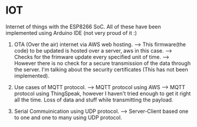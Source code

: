 # IOT
Internet of things with the ESP8266 SoC. 
All of these have been implemented using Arduino IDE (not very proud of it :\)

1. OTA (Over the air) internet via AWS web hosting.
--> This firmware(the code) to be updated is hosted over a server, aws in this case.
--> Checks for the frimware update every specified unit of time. 
--> However there is no check for a secure transmission of the data through the server. I'm talking about the security certificates (This has not been implemented). 
 

2. Use cases of MQTT protocol. 
--> MQTT protocol using AWS
--> MQTT protocol using ThingSpeak, however I haven't tried enough to get it right all the time. Loss of data and stuff while transmitting the payload.

3. Serial Commuinication using UDP protocol. 
--> Server-Client based one to one and one to many using UDP protocol.
